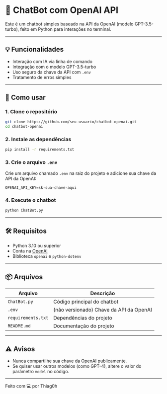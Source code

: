 
# 🤖 ChatBot com OpenAI API

Este é um chatbot simples baseado na API da OpenAI (modelo GPT-3.5-turbo), feito em Python para interações no terminal.

---

## 💡 Funcionalidades

- Interação com IA via linha de comando
- Integração com o modelo GPT-3.5-turbo
- Uso seguro da chave da API com `.env`
- Tratamento de erros simples

---

## 🚀 Como usar

### 1. Clone o repositório

```bash
git clone https://github.com/seu-usuario/chatbot-openai.git
cd chatbot-openai
```

### 2. Instale as dependências

```bash
pip install -r requirements.txt
```

### 3. Crie o arquivo `.env`

Crie um arquivo chamado `.env` na raiz do projeto e adicione sua chave da API da OpenAI:

```
OPENAI_API_KEY=sk-sua-chave-aqui
```

### 4. Execute o chatbot

```bash
python ChatBot.py
```

---

## 🛠 Requisitos

- Python 3.10 ou superior
- Conta na [OpenAI](https://platform.openai.com/)
- Biblioteca `openai` e `python-dotenv`

---

## 📦 Arquivos

| Arquivo       | Descrição                                       |
|---------------|-------------------------------------------------|
| `ChatBot.py`  | Código principal do chatbot                     |
| `.env`        | (não versionado) Chave da API da OpenAI         |
| `requirements.txt` | Dependências do projeto                    |
| `README.md`   | Documentação do projeto                         |

---

## ⚠️ Avisos

- Nunca compartilhe sua chave da OpenAI publicamente.
- Se quiser usar outros modelos (como GPT-4), altere o valor do parâmetro `model` no código.

---

Feito com 💻 por Thiag0h

